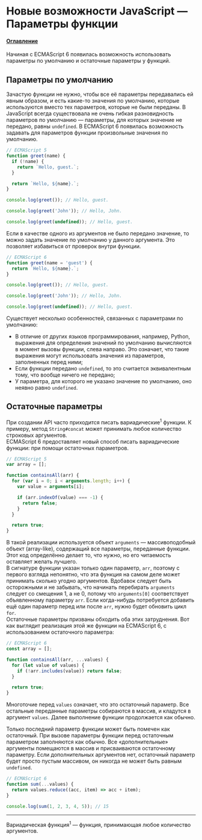 # Новые возможности JavaScript — Параметры функции

#### [Оглавление](../../README.md)

Начиная с ECMAScript 6 появилась возможность использовать параметры по умолчанию
и остаточные параметры у функций.

## Параметры по умолчанию

Зачастую функции не нужно, чтобы все её параметры передавались ей явным образом, и
есть какие-то значения по умолчанию, которые используются вместо тех параметров,
которые не были переданы. В JavaScript всегда существовала не очень гибкая разновидность
параметров по умолчанию — параметры, для которых значение не передано, равны `undefined`.
В ECMAScript 6 появилась возможность задавать для параметров функции произвольные значения
по умолчанию.

```javascript
// ECMAScript 5
function greet(name) {
  if (!name) {
    return `Hello, guest.`;
  }

  return `Hello, ${name}.`;
}

console.log(greet()); // Hello, guest.

console.log(greet('John')); // Hello, John.

console.log(greet(undefined)); // Hello, guest.
```

Если в качестве одного из аргументов не было передано значение, то можно задать значение
по умолчанию у данного аргумента. Это позволяет избавиться от проверок внутри функции.

```javascript
// ECMAScript 6
function greet(name = 'guest') {
  return `Hello, ${name}.`;
}

console.log(greet()); // Hello, guest.

console.log(greet('John')); // Hello, John.

console.log(greet(undefined)); // Hello, guest.
```

Существует несколько особенностей, связанных с параметрами по умолчанию:
- В отличие от других языков программирования, например, Python, выражения для определения
значений по умолчанию вычисляются в момент вызовы функции, слева направо. Это означает,
что такие выражения могут использовать значения из параметров, заполненных перед ними;
- Если функции передано `undefined`, то это считается эквивалентным тому, что вообще
ничего не передано;
- У параметра, для которого не указано значение по умолчанию, оно неявно равно `undefined`.

## Остаточные параметры

При создании API часто приходится писать вариадические<sup>1</sup> функции. К примеру, метод
`String#concat` может принимать любое количество строковых аргументов.  
ECMAScript 6 предоставляет новый способ писать вариадические функции: при помощи
остаточных параметров.

```javascript
// ECMAScript 5
var array = [];

function containsAll(arr) {
  for (var i = 0; i < arguments.length; i++) {
    var value = arguments[i];

    if (arr.indexOf(value) === -1) {
      return false;
    }
  }

  return true;
}
```

В такой реализации используется объект `arguments` — массивоподобный объект (array-like),
содержащий все параметры, переданные функции. Этот код определённо делает то, что
нужно, но его читаемость оставляет желать лучшего.  
В сигнатуре функции указан только один параметр, `arr`, поэтому с первого
взгляда непонятно, что эта функция на самом деле может принимать сколько угодно аргументов.
Вдобавок следует быть осторожными и не забывать, что начинать перебирать `arguments`
следует со смещения 1, а не 0, потому что `arguments[0]` соответствует объявленному
параметру `arr`. Если когда-нибудь потребуется добавить ещё один параметр перед или после
`arr`, нужно будет обновить цикл `for`.  
Остаточные параметры призваны обходить оба этих затруднения. Вот как выглядит
реализация этой же функции на ECMAScript 6, с использованием остаточного параметра:

```javascript
// ECMAScript 6
const array = [];

function containsAll(arr, ...values) {
  for (let value of values) {
    if (!arr.includes(value)) return false;
  }

  return true;
}
```

Многоточие перед `values` означает, что это остаточный параметр. Все остальные
переданные параметры собираются в массив, и кладутся в аргумент `values`. Далее
выполнение функции продолжается как обычно.

Только последний параметр функции может быть помечен как остаточный. При вызове
параметры функции перед остаточным параметром заполняются как обычно. Все
&laquo;дополнительные&raquo; аргументы помещаются в массив и присваиваются
остаточному параметру. Если дополнительных аргументов нет, остаточный параметр будет
просто пустым массивом, он никогда не может быть равным `undefined`.

```javascript
// ECMAScript 6
function sum(...values) {
  return values.reduce((acc, item) => acc + item);
}

console.log(sum(1, 2, 3, 4, 5)); // 15
```

---

Вариадическая функция<sup>1</sup> — функция, принимающая любое количество аргументов.
